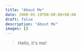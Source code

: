 ```yaml
---
title: "About Me"
date: 2000-05-19T00:00:00+08:00
draft: false
description: "About Me"
images: []
---
```


> Hello, it's me!
